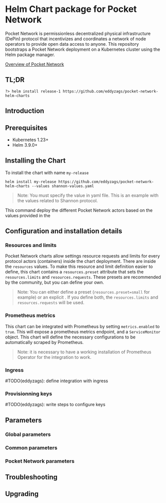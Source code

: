 # Helm Chart package for Pocket Network

Pocket Network is permissionless decentralized physical infrastructure (DePin) protocol that incentivizes and coordinates a network of node operators to provide open data access to anyone. This repository bootstraps a Pocket Network deployment on a Kubernetes cluster using the Helm package manager.

[Overview of Pocket Network](https://pocket.network/)

## TL;DR
```shell
?> helm install release-1 https://github.com/eddyzags/pocket-network-helm-charts
```
## Introduction

## Prerequisites
* Kubernetes 1.23+
* Helm 3.9.0+

## Installing the Chart

To install the chart with name `my-release`
```
helm install my-release https://github.com/eddyzags/pocket-network-helm-charts --values shannon-values.yaml
```
> Note: You must specify the value in yaml file. This is an example with the values related to Shannon protocol.

This command deploy the different Pocket Network actors based on the values provided in the 

## Configuration and installation details

### Resources and limits

Pocket Network charts allow settings resource requests and limits for every protocol actors (containers) inside the chart deployment. There are inside the `resources` values.
To make this resource and limit definition easier to define, this chart contains a `resources.preset` attribute that sets the `resources.limits` and `resources.requests`. These presets are recommended by the community, but you can define your own.

> Note: You can either define a preset (`resources.preset=small` for example) or an explicit . If you define both, the `resources.limits` and `resources.requests` will be used.

### Prometheus metrics

This chart can be integrated with Prometheus by setting `metrics.enabled` to `true`. This will expose a prometheus metrics endpoint, and a `ServiceMonitor` object. This chart will define the necessary configurations to be automatically scraped by Prometheus.

> Note: it is necessary to have a working installation of Prometheus Operator for the integration to work.

### Ingress

#TODO(eddyzags): define integration with ingress

### Provisionning keys

#TODO(eddyzags): write steps to configure keys

## Parameters

### Global parameters


### Common parameters

### Pocket Network parameters

## Troubleshooting

## Upgrading
